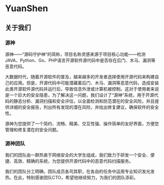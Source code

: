 # YuanShen
## 关于我们

### 源神

源神——“源码守护神”的简称，项目名称灵感来源于项目核心功能——检测JAVA、Python、Go、PHP语言开源软件源代码中是否存在后门、木马、漏洞等恶意代码。

大数据时代，随着开源软件的普及，越来越多的开发者选择使用开源代码来构建自己的应用。但是，开源代码中可能潜藏着后门、木马、漏洞等恶意代码，造成安装此类开源软件源代码并运行后，导致信息外泄或计算机被控制。这对于使用者来说是一个巨大的安全隐患，为了解决这一问题，我们设计了“源神”系统，用于开源代码的静态分析、漏洞扫描和安全评估，以全面检测和防范潜在的安全风险，并且提供详细的安全报告，列出所有发现的潜在风险，并给出修复建议，确保软件的安全性。

源神为您提供了一个简约、流畅、精美、交互性强、操作简单的友好界面，方便您管理和修复潜在的安全问题。

### 源神团队

我们的团队由一群热衷于网络安全的大学生组成，我们致力于研发一个安全、便捷、高效、精确的系统，为您提供开源代码中的恶意代码扫描服务。

我们的团队分工明确，团队成员各司其职，在各自的任务中运用专业知识发光发热。在此，特别感谢团队CTO，希望他继续努力，为我们的团队添彩。
